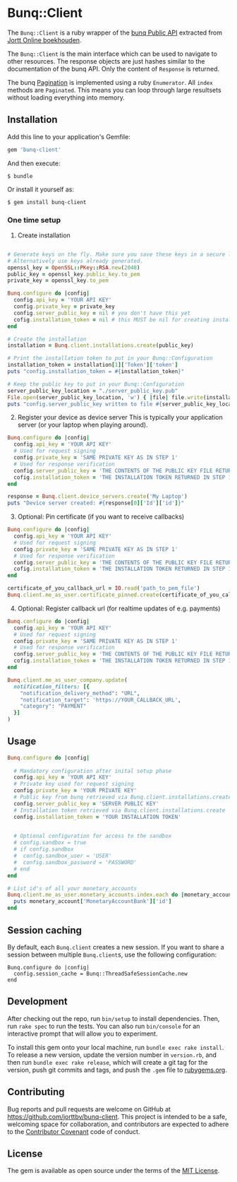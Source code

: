 # Bunq::Client

The `Bunq::Client` is a ruby wrapper of the [bunq Public API](https://doc.bunq.com) extracted from [Jortt Online boekhouden](https://www.jortt.nl).

The `Bunq::Client` is the main interface which can be used to navigate to other resources. The response objects are just
hashes similar to the documentation of the bunq API. Only the content of `Response` is returned.

The bunq [Pagination](https://doc.bunq.com/api/1/page/pagination) is implemented using a ruby `Enumerator`. 
All `index` methods are `Paginated`. This means you can loop through large resultsets without loading
everything into memory.

## Installation

Add this line to your application's Gemfile:

```ruby
gem 'bunq-client'
```

And then execute:

    $ bundle

Or install it yourself as:

    $ gem install bunq-client

### One time setup

1) Create installation
```ruby

# Generate keys on the fly. Make sure you save these keys in a secure location.
# Alternatively use keys already generated.
openssl_key = OpenSSL::PKey::RSA.new(2048)
public_key = openssl_key.public_key.to_pem
private_key = openssl_key.to_pem

Bunq.configure do |config|
  config.api_key = 'YOUR API KEY'
  config.private_key = private_key
  config.server_public_key = nil # you don't have this yet
  cofig.installation_token = nil # this MUST be nil for creating installations
end

# Create the installation
installation = Bunq.client.installations.create(public_key)

# Print the installation token to put in your Bunq::Configuration
installation_token = installation[1]['Token']['token']
puts "config.installation_token = #{installation_token}"

# Keep the public key to put in your Bunq::Configuration
server_public_key_location = "./server_public_key.pub"
File.open(server_public_key_location, 'w') { |file| file.write(installation[2]['ServerPublicKey']['server_public_key']) }
puts "config.server_public_key written to file #{server_public_key_location}"
```

2) Register your device as device server 
This is typically your application server (or your laptop when playing around).

```ruby
Bunq.configure do |config|
  config.api_key = 'YOUR API KEY'
  # Used for request signing
  config.private_key = 'SAME PRIVATE KEY AS IN STEP 1'
  # Used for response verification
  config.server_public_key = 'THE CONTENTS OF THE PUBLIC KEY FILE RETURNED IN STEP 1'
  cofig.installation_token = 'THE INSTALLATION TOKEN RETURNED IN STEP 1'
end

response = Bunq.client.device_servers.create('My Laptop')
puts "Device server created: #{response[0]['Id']['id']}"
```

3) Optional: Pin certificate (if you want to receive callbacks)
```ruby
Bunq.configure do |config|
  config.api_key = 'YOUR API KEY'
  # Used for request signing
  config.private_key = 'SAME PRIVATE KEY AS IN STEP 1'
  # Used for response verification
  config.server_public_key = 'THE CONTENTS OF THE PUBLIC KEY FILE RETURNED IN STEP 1'
  cofig.installation_token = 'THE INSTALLATION TOKEN RETURNED IN STEP 1'
end

certificate_of_you_callback_url = IO.read('path_to_pem_file')
Bunq.client.me_as_user.certificate_pinned.create(certificate_of_you_callback_url)
```

4) Optional: Register callback url (for realtime updates of e.g. payments)
```ruby
Bunq.configure do |config|
  config.api_key = 'YOUR API KEY'
  # Used for request signing
  config.private_key = 'SAME PRIVATE KEY AS IN STEP 1'
  # Used for response verification
  config.server_public_key = 'THE CONTENTS OF THE PUBLIC KEY FILE RETURNED IN STEP 1'
  cofig.installation_token = 'THE INSTALLATION TOKEN RETURNED IN STEP 1'
end

Bunq.client.me_as_user_company.update(
  notification_filters: [{
    "notification_delivery_method": "URL",
    "notification_target": 'https://YOUR_CALLBACK_URL',
    "category": "PAYMENT"
  }]
)
```

## Usage

```ruby
Bunq.configure do |config|
  
  # Mandatory configuration after inital setup phase
  config.api_key = 'YOUR API KEY' 
  # Private key used for request signing
  config.private_key = 'YOUR PRIVATE KEY'
  # Public key from bunq retrieved via Bunq.client.installations.create
  config.server_public_key = 'SERVER PUBLIC KEY'
  # Installation token retrieved via Bunq.client.installations.create
  config.installation_token = 'YOUR INSTALLATION TOKEN'

  
  # Optional configuration for access to the sandbox
  # config.sandbox = true 
  # if config.sandbox
  #  config.sandbox_user = 'USER'
  #  config.sandbox_password = 'PASSWORD'
  # end
end

# List id's of all your monetary_accounts
Bunq.client.me_as_user.monetary_accounts.index.each do |monetary_account|
  puts monetary_account['MonetaryAccountBank']['id']
end
```

## Session caching

By default, each `Bunq.client` creates a new session. If you want to share a session between multiple
`Bunq.client`s, use the following configuration:

```
Bunq.configure do |config|
  config.session_cache = Bunq::ThreadSafeSessionCache.new
end
```

## Development

After checking out the repo, run `bin/setup` to install dependencies. Then, run `rake spec` to run the tests. You can also run `bin/console` for an interactive prompt that will allow you to experiment.

To install this gem onto your local machine, run `bundle exec rake install`. To release a new version, update the version number in `version.rb`, and then run `bundle exec rake release`, which will create a git tag for the version, push git commits and tags, and push the `.gem` file to [rubygems.org](https://rubygems.org).

## Contributing

Bug reports and pull requests are welcome on GitHub at https://github.com/jorttbv/bunq-client. This project is intended to be a safe, welcoming space for collaboration, and contributors are expected to adhere to the [Contributor Covenant](http://contributor-covenant.org) code of conduct.


## License

The gem is available as open source under the terms of the [MIT License](http://opensource.org/licenses/MIT).

